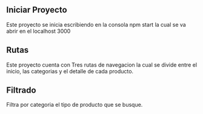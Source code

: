## Iniciar Proyecto

Este proyecto se inicia escribiendo en la consola npm start 
la cual se va abrir en el localhost 3000

## Rutas 

Este proyecto cuenta con Tres rutas de navegacion la cual se divide entre el inicio, las categorias y el detalle de cada producto. 

## Filtrado 

Filtra por categoria el tipo de producto que se busque.